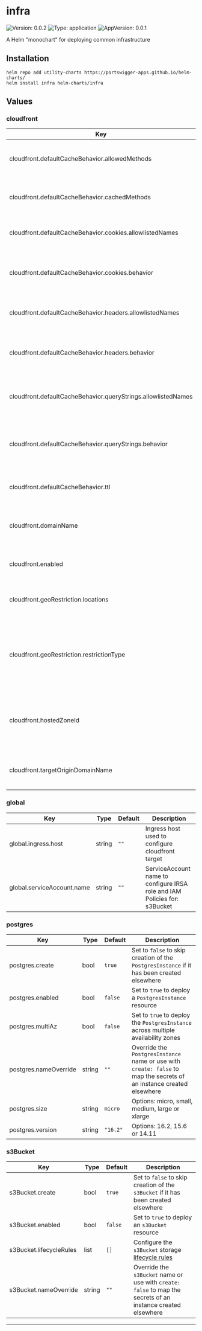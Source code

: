 # infra

![Version: 0.0.2](https://img.shields.io/badge/Version-0.0.2-informational?style=flat-square) ![Type: application](https://img.shields.io/badge/Type-application-informational?style=flat-square) ![AppVersion: 0.0.1](https://img.shields.io/badge/AppVersion-0.0.1-informational?style=flat-square)

A Helm "monochart" for deploying common infrastructure

## Installation
```
helm repo add utility-charts https://portswigger-apps.github.io/helm-charts/
helm install infra helm-charts/infra
```

## Values

### cloudfront

| Key | Type | Default | Description |
|-----|------|---------|-------------|
| cloudfront.defaultCacheBehavior.allowedMethods | list | `["GET","HEAD","OPTIONS"]` | The HTTP methods that the `CloudFrontSite` allows |
| cloudfront.defaultCacheBehavior.cachedMethods | list | `["GET","HEAD"]` | The HTTP methods that the `CloudFrontSite` caches |
| cloudfront.defaultCacheBehavior.cookies.allowlistedNames | list | `[]` | A list of cookie names to include in the cache key. |
| cloudfront.defaultCacheBehavior.cookies.behavior | string | `"all"` | Whether 'All', 'None' or 'Whitelist'ed cookies are included in the cache key. |
| cloudfront.defaultCacheBehavior.headers.allowlistedNames | list | `[]` | A list of header names to include in the cache key. |
| cloudfront.defaultCacheBehavior.headers.behavior | string | `"all"` | Whether 'All', 'None' or 'Whitelist'ed headers are included in the cache key. |
| cloudfront.defaultCacheBehavior.queryStrings.allowlistedNames | list | `[]` | A list of query parameter names to include in the cache key. |
| cloudfront.defaultCacheBehavior.queryStrings.behavior | string | `"none"` | Whether 'All', 'None' or 'Whitelist'ed query parameters are included in the cache key. |
| cloudfront.defaultCacheBehavior.ttl | int | `3600` | The time-to-live for the `CloudFrontSite` cache |
| cloudfront.domainName | string | `""` | The presentation domain name for the `CloudFrontSite` resource |
| cloudfront.enabled | bool | `false` | Set to `true` to deploy an `CloudFrontSite` resource |
| cloudfront.geoRestriction.locations | list | `["GB"]` | A list of ISO ALPHA-2 country codes to apply restrictions to |
| cloudfront.geoRestriction.restrictionType | string | `"allow"` | Whether to `allow` or `deny` the configured locations access to the `CloudFrontSite`. Set to `none` to remove all restrictions |
| cloudfront.hostedZoneId | string | `""` | The Route53 hosted zone ID to create the certificates and domain names for the `CloudFrontSite` resource |
| cloudfront.targetOriginDomainName | string | `.Values.global.ingress.host` | The target origin domain name that the `CloudFrontSite` resource fronts |

### global

| Key | Type | Default | Description |
|-----|------|---------|-------------|
| global.ingress.host | string | `""` | Ingress host used to configure cloudfront target |
| global.serviceAccount.name | string | `""` | ServiceAccount name to configure IRSA role and IAM Policies for: s3Bucket |

### postgres

| Key | Type | Default | Description |
|-----|------|---------|-------------|
| postgres.create | bool | `true` | Set to `false` to skip creation of the `PostgresInstance` if it has been created elsewhere |
| postgres.enabled | bool | `false` | Set to `true` to deploy a `PostgresInstance` resource |
| postgres.multiAz | bool | `false` | Set to `true` to deploy the `PostgresInstance` across multiple availability zones |
| postgres.nameOverride | string | `""` | Override the `PostgresInstance` name or use with `create: false` to map the secrets of an instance created elsewhere |
| postgres.size | string | `micro` | Options: micro, small, medium, large or xlarge |
| postgres.version | string | `"16.2"` | Options: 16.2, 15.6 or 14.11 |

### s3Bucket

| Key | Type | Default | Description |
|-----|------|---------|-------------|
| s3Bucket.create | bool | `true` | Set to `false` to skip creation of the `s3Bucket` if it has been created elsewhere |
| s3Bucket.enabled | bool | `false` | Set to `true` to deploy an `s3Bucket` resource |
| s3Bucket.lifecycleRules | list | `[]` | Configure the `s3Bucket` storage [lifecycle rules](https://marketplace.upbound.io/providers/upbound/provider-aws-s3/v1.2.1/resources/s3.aws.upbound.io/BucketLifecycleConfiguration/v1beta1#doc:spec-forProvider-rule) |
| s3Bucket.nameOverride | string | `""` | Override the `s3Bucket` name or use with `create: false` to map the secrets of an instance created elsewhere |

---
